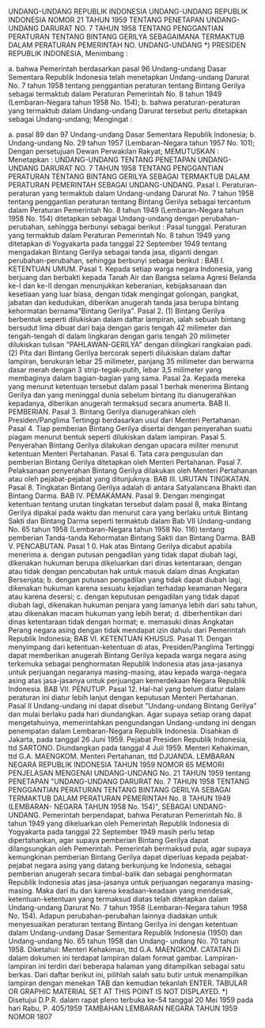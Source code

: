  UNDANG-UNDANG REPUBLIK INDONESIA UNDANG-UNDANG REPUBLIK INDONESIA NOMOR 21 TAHUN 1959 TENTANG PENETAPAN UNDANG-UNDANG DARURAT NO. 7 TAHUN 1958 TENTANG PENGGANTIAN PERATURAN TENTANG BINTANG GERILYA SEBAGAIMANA TERMAKTUB DALAM PERATURAN PEMERINTAH NO. UNDANG-UNDANG *) PRESIDEN REPUBLIK INDONESIA,
Menimbang :

a. bahwa Pemerintah berdasarkan pasal 96 Undang-undang Dasar Sementara Republik Indonesia telah menetapkan Undang-undang Darurat No. 7 tahun 1958 tentang penggantian peraturan tentang Bintang Gerilya sebagai termaktub dalam Peraturan Pemerintah No. 8 tahun 1949 (Lembaran-Negara tahun 1958 No. 154);
b. bahwa peraturan-peraturan yang termaktub dalam Undang-undang Darurat tersebut perlu ditetapkan sebagai Undang-undang;
Mengingat :

a. pasal 89 dan 97 Undang-undang Dasar Sementara Republik Indonesia;
b. Undang-undang No. 29 tahun 1957 (Lembaran-Negara tahun 1957 No. 101); Dengan persetujuan Dewan Perwakilan Rakyat;
MEMUTUSKAN :
 Menetapkan : UNDANG-UNDANG TENTANG PENETAPAN UNDANG- UNDANG DARURAT NO. 7 TAHUN 1958 TENTANG PENGGANTIAN PERATURAN TENTANG BINTANG GERILYA SEBAGAI TERMAKTUB DALAM PERATURAN PEMERINTAH SEBAGAI UNDANG-UNDANG. Pasal I. Peraturan-peraturan yang termaktub dalam Undang-undang Darurat No. 7 tahun 1958 tentang penggantian peraturan tentang Bintang Gerilya sebagai tercantum dalam Peraturan Pemerintah No. 8 tahun 1949 (Lembaran-Negara tahun 1958 No. 154) ditetapkan sebagai Undang-undang dengan perubahan-perubahan, sehingga berbunyi sebagai berikut : Pasal tunggal. Peraturan yang termaktub dalam Peraturan Pemerintah No. 8 tahun 1949 yang ditetapkan di Yogyakarta pada tanggal 22 September 1949 tentang mengadakan Bintang Gerilya sebagai tanda jasa, diganti dengan perubahan-perubahan, sehingga berbunyi sebagai berikut : BAB I. KETENTUAN UMUM. Pasal 1. Kepada setiap warga negara Indonesia, yang berjuang dan berbakti kepada Tanah Air dan Bangsa selama Agresi Belanda ke-I dan ke-II dengan menunjukkan keberanian, kebijaksanaan dan kesetiaan yang luar biasa, dengan tidak mengingat golongan, pangkat, jabatan dan kedudukan, diberikan anugerah tanda jasa berupa bintang kehormatan bernama"Bintang Gerilya". Pasal 2.
(1) Bintang Gerilya berbentuk seperti dilukiskan dalam daftar lampiran, ialah sebuah bintang bersudut lima dibuat dari baja dengan garis tengah 42 milimeter dan tengah-tengah di dalam lingkaran dengan garis tengah 20 milimeter dilukiskan tulisan "PAHLAWAN-GERILYA" dengan dilingkari rangkaian padi.
(2) Pita dari Bintang Gerilya bercorak seperti dilukiskan dalam daftar lampiran, berukuran lebar 25 milimeter, panjang 35 milimeter dan berwarna dasar merah dengan 3 strip-tegak-putih, lebar 3,5 milimeter yang membaginya dalam bagian-bagian yang sama. Pasal 2a. Kepada mereka yang menurut ketentuan tersebut dalam pasal 1 berhak menerima Bintang Gerilya dan yang meninggal dunia sebelum bintang itu dianugerahkan kepadanya, diberikan anugerah termaksud secara anumerta. BAB II. PEMBERIAN. Pasal 3. Bintang Gerilya dianugerahkan oleh Presiden/Panglima Tertinggi berdasarkan usul dari Menteri Pertahanan. Pasal 4. Tiap pemberian Bintang Gerilya disertai dengan penyerahan suatu piagam menurut bentuk seperti dilukiskan dalam lampiran. Pasal 5. Penyerahan Bintang Gerilya dilakukan dengan upacara militer menurut ketentuan Menteri Pertahanan. Pasal 6. Tata cara pengusulan dan pemberian Bintang Gerilya ditetapkan oleh Menteri Pertahanan. Pasal 7. Pelaksanaan penyerahan Bintang Gerilya dilakukan oleh Menteri Pertahanan atau oleh pejabat-pejabat yang ditunjuknya. BAB III. URUTAN TINGKATAN. Pasal 8. Tingkatan Bintang Gerilya adalah di antara Satyalancana Bhakti dan Bintang Darma. BAB IV. PEMAKAMAN. Pasal 9. Dengan mengingat ketentuan tentang urutan tingkatan tersebut dalam pasal 8, maka Bintang Gerilya dipakai pada waktu dan menurut cara yang berlaku untuk Bintang Sakti dan Bintang Darma seperti termaktub dalam Bab VII Undang-undang No. 65 tahun 1958 (Lembaran-Negara tahun 1958 No. 116) tentang pemberian Tanda-tanda Kehormatan Bintang Sakti dan Bintang Darma. BAB V. PENCABUTAN. Pasal 1 0. Hak atas Bintang Gerilya dicabut apabila menerima a. dengan putusan pengadilan yang tidak dapat diubah lagi, dikenakan hukuman berupa dikeluarkan dari dinas ketentaraan, dengan atau tidak dengan pencabutan hak untuk masuk dalam dinas Angkatan Bersenjata;
b. dengan putusan pengadilan yang tidak dapat diubah lagi, dikenakan hukuman karena sesuatu kejadian terhadap keamanan Negara atau karena desersi;
c. dengan keputusan pengadilan yang tidak dapat diubah lagi, dikenakan hukuman penjara yang lamanya lebih dari satu tahun, atau dikenakan macam hukuman yang lebih berat;
d. diberhentikan dari dinas ketentaraan tidak dengan hormat;
e. memasuki dinas Angkatan Perang negara asing dengan tidak mendapat izin dahulu dari Pemerintah Republik Indonesia; BAB VI. KETENTUAN KHUSUS. Pasal 11. Dengan menyimpang dari ketentuan-ketentuan di atas, Presiden/Panglima Tertinggi dapat memberikan anugerah Bintang Gerilya kepada warga negara asing terkemuka sebagai penghormatan Republik Indonesia atas jasa-jasanya untuk perjuangan negaranya masing-masing, atau kepada warga-negara asing atas jasa-jasanya untuk perjuangan kemerdekaan Negara Republik Indonesia. BAB VII. PENUTUP. Pasal 12. Hal-hal yang belum diatur dalam peraturan ini diatur lebih lanjut dengan keputusan Menteri Pertahanan.
Pasal II
Undang-undang ini dapat disebut "Undang-undang Bintang Gerilya" dan mulai berlaku pada hari diundangkan. Agar supaya setiap orang dapat mengetahuinya, memerintahkan pengundangan Undang-undang ini dengan penempatan dalam Lembaran-Negara Republik Indonesia. Disahkan di Jakarta, pada tanggal 26 Juni 1959. Pejabat Presiden Republik Indonesia, ttd SARTONO. Diundangkan pada tanggal 4 Juli 1959. Menteri Kehakiman, ttd G.A. MAENGKOM. Menteri Pertahanan, ttd DJUANDA. LEMBARAN NEGARA REPUBLIK INDONESIA TAHUN 1959 NOMOR 65 MEMORI PENJELASAN MENGENAI UNDANG-UNDANG No. 21 TAHUN 1959 tentang PENETAPAN "UNDANG-UNDANG DARURAT No. 7 TAHUN 1958 TENTANG PENGGANTIAN PERATURAN TENTANG BINTANG GERILYA SEBAGAI TERMAKTUB DALAM PERATURAN PEMERINTAH No. 8 TAHUN 1949 (LEMBARAN- NEGARA TAHUN 1958 No. 154)", SEBAGAI UNDANG-UNDANG. Pemerintah berpendapat, bahwa Peraturan Pemerintah No. 8 tahun 1949 yang dikeluarkan oleh Pemerintah Republik Indonesia di Yogyakarta pada tanggal 22 September 1949 masih perlu tetap dipertahankan, agar supaya pemberian Bintang Gerilya dapat dilangsungkan oleh Pemerintah. Pemerintah bermaksud pula, agar supaya kemungkinan pemberian Bintang Gerilya dapat diperluas kepada pejabat-pejabat negara asing yang datang berkunjung ke Indonesia, sebagai pemberian anugerah secara timbal-balik dan sebagai penghormatan Republik Indonesia atas jasa-jasanya untuk perjuangan negaranya masing-masing. Maka dari itu dan karena keadaan-keadaan yang mendesak, ketentuan-ketentuan yang termaksud diatas telah ditetapkan dalam Undang-undang Darurat No. 7 tahun 1958 (Lembaran-Negara tahun 1958 No. 154). Adapun perubahan-perubahan lainnya diadakan untuk menyesuaikan peraturan tentang Bintang Gerilya ini dengan ketentuan dalam Undang-undang Dasar Sementara Republik Indonesia (1950) dan Undang-undang No. 65 tahun 1958 dan Undang- undang No. 70 tahun 1958. Diketahui: Menteri Kehakiman, ttd G.A. MAENGKOM. CATATAN Di dalam dokumen ini terdapat lampiran dalam format gambar. Lampiran-lampiran ini terdiri dari beberapa halaman yang ditampilkan sebagai satu berkas. Dari daftar berikut ini, pilihlah salah satu butir untuk menampilkan lampiran dengan menekan TAB dan kemudian tekanlah ENTER. TABULAR OR GRAPHIC MATERIAL SET AT THIS POINT IS NOT DISPLAYED. *) Disetujui D.P.R. dalam rapat pleno terbuka ke-54 tanggal 20 Mei 1959 pada hari Rabu, P. 405/1959 TAMBAHAN LEMBARAN NEGARA TAHUN 1959 NOMOR 1807